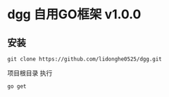 dgg 自用GO框架 v1.0.0
===============
## 安装

~~~ 
git clone https://github.com/lidonghe0525/dgg.git
~~~

项目根目录 执行

~~~ 
go get 
~~~